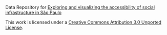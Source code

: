 Data Repository for [Exploring and visualizing the accessibility of social infrastructure in São Paulo](https://medium.com/p/c30162525511/)

This work is licensed under a [Creative Commons Attribution 3.0 Unported License](http://creativecommons.org/licenses/by/3.0/).
